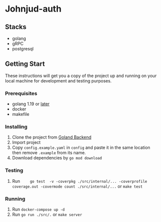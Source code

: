 # Johnjud-auth

## Stacks
- golang
- gRPC
- postgresql

## Getting Start
These instructions will get you a copy of the project up and running on your local machine for development and testing purposes.

### Prerequisites
- golang 1.19 or [later](https://go.dev)
- docker
- makefile

### Installing
1. Clone the project from [Goland Backend](https://github.com/isd-sgcu/johnjud-auth)
2. Import project
3. Copy `config.example.yaml` in `config` and paste it in the same location then remove `.example` from its name.
4. Download dependencies by `go mod download`
### Testing
1. Run `	go test  -v -coverpkg ./src/internal/... -coverprofile coverage.out -covermode count ./src/internal/...` or `make test`

### Running
1. Run `docker-compose up -d`
2. Run `go run ./src/.` or `make server`